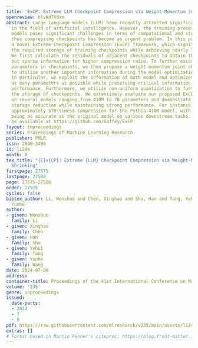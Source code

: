 ```yaml
---
title: 'ExCP: Extreme LLM Checkpoint Compression via Weight-Momentum Joint Shrinking'
openreview: hlvKd7Vdxm
abstract: Large language models (LLM) have recently attracted significant attention
  in the field of artificial intelligence. However, the training process of these
  models poses significant challenges in terms of computational and storage capacities,
  thus compressing checkpoints has become an urgent problem. In this paper, we propose
  a novel Extreme Checkpoint Compression (ExCP) framework, which significantly reduces
  the required storage of training checkpoints while achieving nearly lossless performance.
  We first calculate the residuals of adjacent checkpoints to obtain the essential
  but sparse information for higher compression ratio. To further excavate the redundancy
  parameters in checkpoints, we then propose a weight-momentum joint shrinking method
  to utilize another important information during the model optimization, i.e., momentum.
  In particular, we exploit the information of both model and optimizer to discard
  as many parameters as possible while preserving critical information to ensure optimal
  performance. Furthermore, we utilize non-uniform quantization to further compress
  the storage of checkpoints. We extensively evaluate our proposed ExCP framework
  on several models ranging from 410M to 7B parameters and demonstrate significant
  storage reduction while maintaining strong performance. For instance, we achieve
  approximately $70\times$ compression for the Pythia-410M model, with the final performance
  being as accurate as the original model on various downstream tasks. Codes will
  be available at https://github.com/Gaffey/ExCP.
layout: inproceedings
series: Proceedings of Machine Learning Research
publisher: PMLR
issn: 2640-3498
id: li24m
month: 0
tex_title: "{E}x{CP}: Extreme {LLM} Checkpoint Compression via Weight-Momentum Joint
  Shrinking"
firstpage: 27575
lastpage: 27588
page: 27575-27588
order: 27575
cycles: false
bibtex_author: Li, Wenshuo and Chen, Xinghao and Shu, Han and Tang, Yehui and Wang,
  Yunhe
author:
- given: Wenshuo
  family: Li
- given: Xinghao
  family: Chen
- given: Han
  family: Shu
- given: Yehui
  family: Tang
- given: Yunhe
  family: Wang
date: 2024-07-08
address:
container-title: Proceedings of the 41st International Conference on Machine Learning
volume: '235'
genre: inproceedings
issued:
  date-parts:
  - 2024
  - 7
  - 8
pdf: https://raw.githubusercontent.com/mlresearch/v235/main/assets/li24m/li24m.pdf
extras: []
# Format based on Martin Fenner's citeproc: https://blog.front-matter.io/posts/citeproc-yaml-for-bibliographies/
---
```

